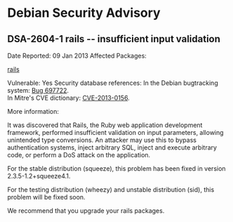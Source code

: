 
Debian Security Advisory
========================


DSA-2604-1 rails -- insufficient input validation
-------------------------------------------------



Date Reported:
09 Jan 2013
Affected Packages:

[rails](https://packages.debian.org/src:rails)

Vulnerable:
Yes
Security database references:
In the Debian bugtracking system: [Bug 697722](https://bugs.debian.org/cgi-bin/bugreport.cgi?bug=697722).  
In Mitre's CVE dictionary: [CVE-2013-0156](https://security-tracker.debian.org/tracker/CVE-2013-0156).  

More information:

It was discovered that Rails, the Ruby web application development
framework, performed insufficient validation on input parameters,
allowing unintended type conversions. An attacker may use this to
bypass authentication systems, inject arbitrary SQL, inject and
execute arbitrary code, or perform a DoS attack on the application.


For the stable distribution (squeeze), this problem has been fixed in
version 2.3.5-1.2+squeeze4.1.


For the testing distribution (wheezy) and unstable distribution (sid),
this problem will be fixed soon.


We recommend that you upgrade your rails packages.





